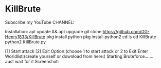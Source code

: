 # KillBrute
Subscribe my YouTube CHANNEL:

Installation:
apt update && apt upgrade
git clone https://github.com/GG-Henry1833/KillBrute
pkg install python
pkg install python2
cd
ls
cd KillBrute
python2 KillBrute.py

[1] Start attack
[2] Exit
Option:(choose 1 to start attack or 2 to Exit
Enter Worldlist:(create yourself or download from here:)
Starting Bruteforce.......
Just wait for it
Screenshot:
